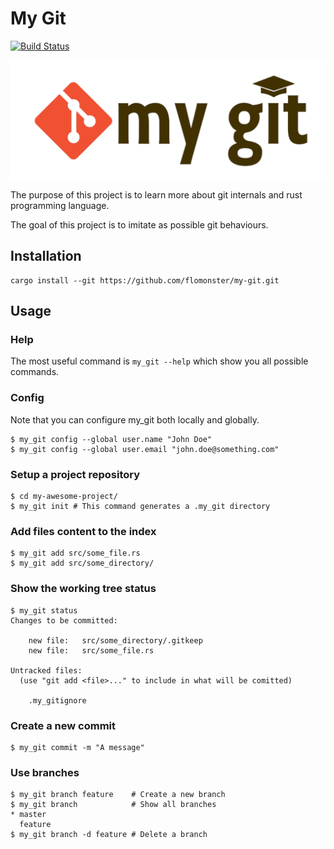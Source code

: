# My Git
[![Build Status](https://travis-ci.org/flomonster/my-git.svg?branch=master)](https://travis-ci.org/flomonster/my-git)

![My Git Logo](https://github.com/flomonster/my-git/blob/master/logo.png)

The purpose of this project is to learn more about git internals and rust
programming language.

The goal of this project is to imitate as possible git behaviours.

## Installation

```
cargo install --git https://github.com/flomonster/my-git.git
```

## Usage

### Help

The most useful command is `my_git --help` which show you all possible commands.

### Config

Note that you can configure my\_git both locally and globally.

```
$ my_git config --global user.name "John Doe"
$ my_git config --global user.email "john.doe@something.com"
```

### Setup a project repository

```
$ cd my-awesome-project/
$ my_git init # This command generates a .my_git directory
```

### Add files content to the index

```
$ my_git add src/some_file.rs
$ my_git add src/some_directory/
```

### Show the working tree status

```
$ my_git status
Changes to be committed:

	new file:   src/some_directory/.gitkeep
	new file:   src/some_file.rs

Untracked files:
  (use "git add <file>..." to include in what will be comitted)

	.my_gitignore
```

### Create a new commit

```
$ my_git commit -m "A message"
```

### Use branches

```
$ my_git branch feature    # Create a new branch
$ my_git branch            # Show all branches
* master
  feature
$ my_git branch -d feature # Delete a branch
```
